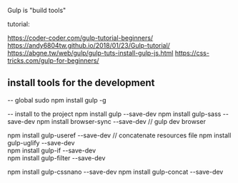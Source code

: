 
Gulp is "build tools"

tutorial: 

https://coder-coder.com/gulp-tutorial-beginners/ 
https://andy6804tw.github.io/2018/01/23/Gulp-tutorial/
https://abgne.tw/web/gulp/gulp-tuts-install-gulp-js.html
https://css-tricks.com/gulp-for-beginners/



## install tools for the development

-- global
sudo npm install gulp -g


-- install to the project
npm install gulp --save-dev
npm install gulp-sass --save-dev
npm install browser-sync --save-dev // gulp dev browser

npm install gulp-useref --save-dev // concatenate resources file
npm install gulp-uglify --save-dev   
npm install gulp-if --save-dev   
npm install gulp-filter --save-dev   

npm install gulp-cssnano --save-dev
npm install gulp-concat --save-dev